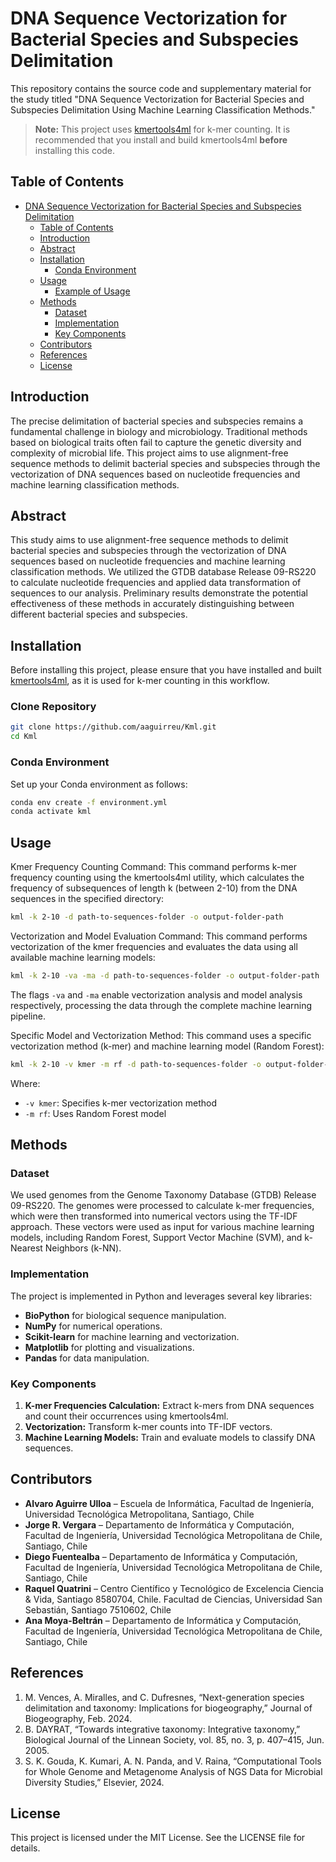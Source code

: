 # DNA Sequence Vectorization for Bacterial Species and Subspecies Delimitation

This repository contains the source code and supplementary material for the study titled "DNA Sequence Vectorization for Bacterial Species and Subspecies Delimitation Using Machine Learning Classification Methods."

> **Note:** This project uses [kmertools4ml](https://github.com/aaguirreu/kmertools4ml) for k-mer counting. It is recommended that you install and build kmertools4ml **before** installing this code.

## Table of Contents

- [DNA Sequence Vectorization for Bacterial Species and Subspecies Delimitation](#dna-sequence-vectorization-for-bacterial-species-and-subspecies-delimitation)
  - [Table of Contents](#table-of-contents)
  - [Introduction](#introduction)
  - [Abstract](#abstract)
  - [Installation](#installation)
    - [Conda Environment](#conda-environment)
  - [Usage](#usage)
    - [Example of Usage](#example-of-usage)
  - [Methods](#methods)
    - [Dataset](#dataset)
    - [Implementation](#implementation)
    - [Key Components](#key-components)
  - [Contributors](#contributors)
  - [References](#references)
  - [License](#license)

## Introduction

The precise delimitation of bacterial species and subspecies remains a fundamental challenge in biology and microbiology. Traditional methods based on biological traits often fail to capture the genetic diversity and complexity of microbial life. This project aims to use alignment-free sequence methods to delimit bacterial species and subspecies through the vectorization of DNA sequences based on nucleotide frequencies and machine learning classification methods.

## Abstract

This study aims to use alignment-free sequence methods to delimit bacterial species and subspecies through the vectorization of DNA sequences based on nucleotide frequencies and machine learning classification methods. We utilized the GTDB database Release 09-RS220 to calculate nucleotide frequencies and applied data transformation of sequences to our analysis. Preliminary results demonstrate the potential effectiveness of these methods in accurately distinguishing between different bacterial species and subspecies.

## Installation

Before installing this project, please ensure that you have installed and built [kmertools4ml](https://github.com/aaguirreu/kmertools4ml), as it is used for k-mer counting in this workflow.

### Clone Repository

```bash
git clone https://github.com/aaguirreu/Kml.git
cd Kml
```

### Conda Environment

Set up your Conda environment as follows:

```bash
conda env create -f environment.yml
conda activate kml
```

## Usage

Kmer Frequency Counting Command: This command performs k-mer frequency counting using the kmertools4ml utility, which calculates the frequency of subsequences of length k (between 2-10) from the DNA sequences in the specified directory:

```bash
kml -k 2-10 -d path-to-sequences-folder -o output-folder-path
```
Vectorization and Model Evaluation Command: This command performs vectorization of the kmer frequencies and evaluates the data using all available machine learning models:

```bash
kml -k 2-10 -va -ma -d path-to-sequences-folder -o output-folder-path
```

The flags `-va` and `-ma` enable vectorization analysis and model analysis respectively, processing the data through the complete machine learning pipeline.

Specific Model and Vectorization Method: This command uses a specific vectorization method (k-mer) and machine learning model (Random Forest):

```bash
kml -k 2-10 -v kmer -m rf -d path-to-sequences-folder -o output-folder-path
```

Where:
- `-v kmer`: Specifies k-mer vectorization method
- `-m rf`: Uses Random Forest model

## Methods

### Dataset

We used genomes from the Genome Taxonomy Database (GTDB) Release 09-RS220. The genomes were processed to calculate k-mer frequencies, which were then transformed into numerical vectors using the TF-IDF approach. These vectors were used as input for various machine learning models, including Random Forest, Support Vector Machine (SVM), and k-Nearest Neighbors (k-NN).

### Implementation

The project is implemented in Python and leverages several key libraries:
- **BioPython** for biological sequence manipulation.
- **NumPy** for numerical operations.
- **Scikit-learn** for machine learning and vectorization.
- **Matplotlib** for plotting and visualizations.
- **Pandas** for data manipulation.

### Key Components

1. **K-mer Frequencies Calculation:** Extract k-mers from DNA sequences and count their occurrences using kmertools4ml.
2. **Vectorization:** Transform k-mer counts into TF-IDF vectors.
3. **Machine Learning Models:** Train and evaluate models to classify DNA sequences.

## Contributors

- **Alvaro Aguirre Ulloa** – Escuela de Informática, Facultad de Ingeniería, Universidad Tecnológica Metropolitana, Santiago, Chile
- **Jorge R. Vergara** – Departamento de Informática y Computación, Facultad de Ingeniería, Universidad Tecnológica Metropolitana de Chile, Santiago, Chile 
- **Diego Fuentealba** – Departamento de Informática y Computación, Facultad de Ingeniería, Universidad Tecnológica Metropolitana de Chile, Santiago, Chile
- **Raquel Quatrini** – Centro Científico y Tecnológico de Excelencia Ciencia & Vida, Santiago 8580704, Chile. Facultad de Ciencias, Universidad San Sebastián, Santiago 7510602, Chile 
- **Ana Moya-Beltrán** – Departamento de Informática y Computación, Facultad de Ingeniería, Universidad Tecnológica Metropolitana de Chile, Santiago, Chile 

## References

1. M. Vences, A. Miralles, and C. Dufresnes, “Next-generation species delimitation and taxonomy: Implications for biogeography,” Journal of Biogeography, Feb. 2024.
2. B. DAYRAT, “Towards integrative taxonomy: Integrative taxonomy,” Biological Journal of the Linnean Society, vol. 85, no. 3, p. 407–415, Jun. 2005.
3. S. K. Gouda, K. Kumari, A. N. Panda, and V. Raina, “Computational Tools for Whole Genome and Metagenome Analysis of NGS Data for Microbial Diversity Studies,” Elsevier, 2024.

## License

This project is licensed under the MIT License. See the LICENSE file for details.
```
